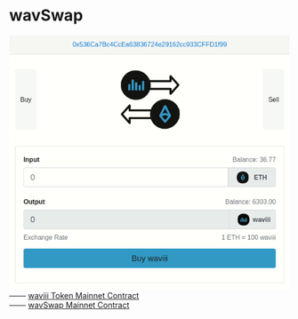 # wavSwap
![swap_logo](src/swap.gif)
<br />
─── [waviii Token Mainnet Contract](https://etherscan.io/token/0x9cc6754d16b98a32ec9137df6453ba84597b9965)<br />
─── [wavSwap Mainnet Contract](https://etherscan.io/address/0x38abf018ea2f8066813c376a197b6df0349d86c5)